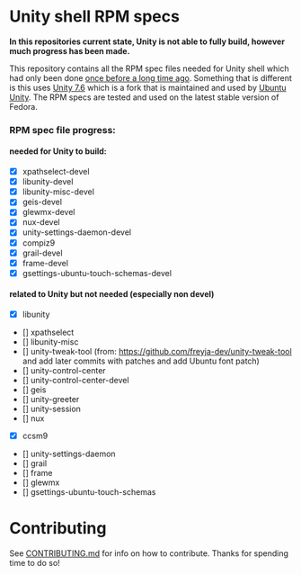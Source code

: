 # Unity shell RPM specs
**In this repositories current state, Unity is not able to fully build, however much progress has been made.**

This repository contains all the RPM spec files needed for
Unity shell which had only been done [once before a long time ago](https://github.com/chenxiaolong/Unity-for-Fedora). Something that is different is this uses [Unity 7.6](https://gitlab.com/ubuntu-unity/unity/unity) which is a fork that is maintained and used by [Ubuntu Unity](https://ubuntuunity.org/). The RPM specs are tested and used on the latest stable version of Fedora.

### RPM spec file progress:
#### needed for Unity to build:
* [X] xpathselect-devel
* [X] libunity-devel
* [X] libunity-misc-devel
* [X] geis-devel
* [X] glewmx-devel
* [X] nux-devel
* [X] unity-settings-daemon-devel
* [X] compiz9
* [X] grail-devel
* [X] frame-devel
* [X] gsettings-ubuntu-touch-schemas-devel
#### related to Unity but not needed (especially non devel)
* [X] libunity
* [] xpathselect
* [] libunity-misc
* [] unity-tweak-tool (from: https://github.com/freyja-dev/unity-tweak-tool and add later commits with patches and add Ubuntu font patch)
* [] unity-control-center
* [] unity-control-center-devel
* [] geis
* [] unity-greeter
* [] unity-session
* [] nux
* [X] ccsm9
* [] unity-settings-daemon
* [] grail
* [] frame
* [] glewmx
* [] gsettings-ubuntu-touch-schemas

# Contributing
See [CONTRIBUTING.md](https://github.com/cat-master21/unityDE-specs/blob/main/CONTRIBUTING.md) for info on how to contribute. Thanks for spending time to do so!